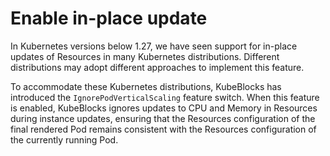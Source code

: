 # Enable in-place update
In Kubernetes versions below 1.27, we have seen support for in-place updates of Resources in many Kubernetes distributions. Different distributions may adopt different approaches to implement this feature.

To accommodate these Kubernetes distributions, KubeBlocks has introduced the `IgnorePodVerticalScaling` feature switch. When this feature is enabled, KubeBlocks ignores updates to CPU and Memory in Resources during instance updates, ensuring that the Resources configuration of the final rendered Pod remains consistent with the Resources configuration of the currently running Pod.